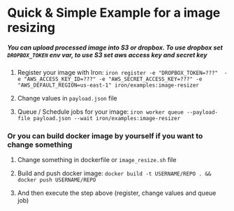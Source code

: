 # Quick & Simple Example for a image resizing

##### You can upload processed image into S3 or dropbox. To use dropbox set `DROPBOX_TOKEN` env var, to use S3 set aws access key and secret key

1. Register your image with Iron: `iron register -e "DROPBOX_TOKEN=???"  -e "AWS_ACCESS_KEY_ID=???" -e "AWS_SECRET_ACCESS_KEY=???" -e "AWS_DEFAULT_REGION=us-east-1" iron/examples:image-resizer`

2. Change values in `payload.json` file

3. Queue / Schedule jobs for your image: `iron worker queue --payload-file payload.json --wait iron/examples:image-resizer`

### Or you can build docker image by yourself if you want to change something

1. Change something in dockerfile or `image_resize.sh` file

2. Build and push docker image: `docker build -t USERNAME/REPO . && docker push USERNAME/REPO`

3. And then execute the step above (register, change values and queue job)